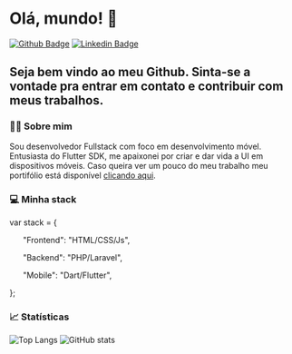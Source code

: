 # Olá, mundo! :vulcan_salute:

[![Github Badge](https://img.shields.io/badge/-Github-000?style=flat-square&logo=Github&logoColor=white&link=https://github.com/danilogocarlos)](https://github.com/danilogocarlos)
[![Linkedin Badge](https://img.shields.io/badge/-LinkedIn-blue?style=flat-square&logo=Linkedin&logoColor=white&link=https://www.linkedin.com/in/danilogocarlos/)](https://www.linkedin.com/in/danilogocarlos/)

## Seja bem vindo ao meu Github. Sinta-se a vontade pra entrar em contato e contribuir com meus trabalhos.

### :technologist: Sobre mim
Sou desenvolvedor Fullstack com foco em desenvolvimento móvel. Entusiasta do Flutter SDK, me apaixonei por criar e dar vida a UI em dispositivos móveis. 
Caso queira ver um pouco do meu trabalho meu portifólio está disponível [clicando aqui](https://danilogocarlos.github.io/portfolio/).


### :computer: Minha stack

var stack = {

&nbsp;&nbsp;&nbsp;&nbsp;&nbsp;&nbsp;"Frontend": "HTML/CSS/Js",
  
&nbsp;&nbsp;&nbsp;&nbsp;&nbsp;&nbsp;"Backend": "PHP/Laravel",
  
&nbsp;&nbsp;&nbsp;&nbsp;&nbsp;&nbsp;"Mobile": "Dart/Flutter",

};

### :chart_with_upwards_trend: Statísticas

![Top Langs](https://github-readme-stats.vercel.app/api/top-langs/?username=danilogocarlos&langs_count=3&theme=gotham&custom_title=Linguagens&&layout=compact)
![GitHub stats](https://github-readme-stats.vercel.app/api?username=danilogocarlos&show_icons=true&theme=gotham&custom_title=Status&&hide=contribs,issues)
